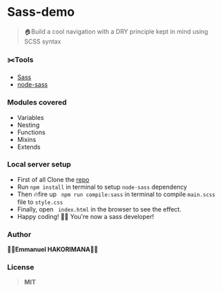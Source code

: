 # Sass-demo
> 🏠Build a cool navigation with a DRY principle kept in mind using SCSS syntax

### :scissors:Tools
- [Sass](https://sass-lang.com/)
- [node-sass](https://www.npmjs.com/package/node-sass)
### Modules covered
- Variables
- Nesting
- Functions
- Mixins
- Extends
### Local server setup
- First of all Clone the [repo](https://github.com/hakoemmy/Sass-demo.git)
- Run ```npm install``` in terminal to setup ```node-sass``` dependency
- Then 🔥fire up ``` npm run compile:sass``` in terminal to compile ```main.scss``` file to ```style.css```
- Finally, open ``` index.html``` in the browser to see the effect.
- Happy coding! 🐱‍💻 You're now a sass developer!

### Author
🐱‍💻**Emmanuel HAKORIMANA**🐱‍💻

### License
 >**MIT**

